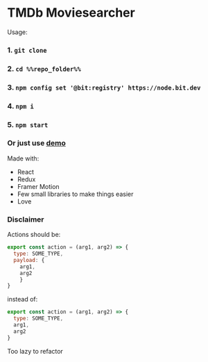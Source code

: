 # TMDb Moviesearcher

Usage:

### 1. `git clone`
### 2. `cd %%repo_folder%%`
### 3. `npm config set '@bit:registry' https://node.bit.dev`
### 4. `npm i`
### 5. `npm start`

### Or just use [demo](moviesearcher.wcelery.vercel.app/)

Made with:
+ React
+ Redux
+ Framer Motion
+ Few small libraries to make things easier
+ Love

### Disclaimer
Actions should be:
```javascript
export const action = (arg1, arg2) => {
  type: SOME_TYPE,
  payload: {
    arg1,
    arg2 
    }
}
```
instead of:
```javascript
export const action = (arg1, arg2) => {
  type: SOME_TYPE,
  arg1,
  arg2 
}
```
Too lazy to refactor
